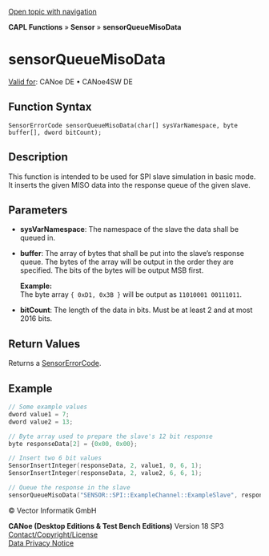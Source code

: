 [Open topic with navigation](../../../../../CANoeDEFamily.htm#Topics/CAPLFunctions/Sensor/Functions/CAPLfunctionSensorQueueMisoData.md)

**CAPL Functions** » **Sensor** » **sensorQueueMisoData**

# sensorQueueMisoData

[Valid for](../../../Shared/FeatureAvailability.md): CANoe DE • CANoe4SW DE

## Function Syntax

```
SensorErrorCode sensorQueueMisoData(char[] sysVarNamespace, byte buffer[], dword bitCount);
```

## Description

This function is intended to be used for SPI slave simulation in basic mode. It inserts the given MISO data into the response queue of the given slave.

## Parameters

- **sysVarNamespace**: The namespace of the slave the data shall be queued in.
- **buffer**: The array of bytes that shall be put into the slave’s response queue. The bytes of the array will be output in the order they are specified. The bits of the bytes will be output MSB first.

  **Example:**  
  The byte array `{ 0xD1, 0x3B }` will be output as `11010001 00111011`.

- **bitCount**: The length of the data in bits. Must be at least 2 and at most 2016 bits.

## Return Values

Returns a [SensorErrorCode](../CAPLfunctionsSensorEnumeration.md).

## Example

```c
// Some example values
dword value1 = 7;
dword value2 = 13;

// Byte array used to prepare the slave's 12 bit response
byte responseData[2] = {0x00, 0x00};

// Insert two 6 bit values
SensorInsertInteger(responseData, 2, value1, 0, 6, 1);
SensorInsertInteger(responseData, 2, value2, 6, 6, 1);

// Queue the response in the slave
sensorQueueMisoData("SENSOR::SPI::ExampleChannel::ExampleSlave", responseData, 12);
```

© Vector Informatik GmbH

**CANoe (Desktop Editions & Test Bench Editions)** Version 18 SP3  
[Contact/Copyright/License](../../../Shared/ContactCopyrightLicense.md)  
[Data Privacy Notice](https://www.vector.com/int/en/company/get-info/privacy-policy/)